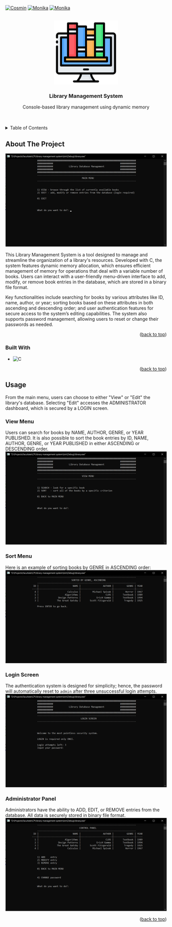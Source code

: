 <!-- Improved compatibility of back to top link: See: https://github.com/othneildrew/Best-README-Template/pull/73 -->
<a name="readme-top"></a>
<!--
*** Thanks for checking out the Best-README-Template. If you have a suggestion
*** that would make this better, please fork the repo and create a pull request
*** or simply open an issue with the tag "enhancement".
*** Don't forget to give the project a star!
*** Thanks again! Now go create something AMAZING! :D
-->



<!-- PROJECT SHIELDS -->
<!--
*** I'm using markdown "reference style" links for readability.
*** Reference links are enclosed in brackets [ ] instead of parentheses ( ).
*** See the bottom of this document for the declaration of the reference variables
*** for contributors-url, forks-url, etc. This is an optional, concise syntax you may use.
*** https://www.markdownguide.org/basic-syntax/#reference-style-links
-->
[![Cosmin][linkedin-cosmin-shield]][linkedin-cosmin-url]
[![Monika][linkedin-monika-shield]][linkedin-monika-url]
[![Monika][github-monika-shield]][github-monika-url]



<!-- PROJECT LOGO -->
<br />
<div align="center">
  <a href="https://github.com/ciomin/library-management-system">
    <img src="images/online-library.png" alt="Logo" width="200">
  </a>

<h3 align="center">Library Management System</h3>

  <p align="center">
    Console-based library management using dynamic memory
    <br />
    <br />
    <br />
  </p>
</div>



<!-- TABLE OF CONTENTS -->
<details>
  <summary>Table of Contents</summary>
  <ol>
    <li>
      <a href="#about-the-project">About The Project</a>
      <ul>
        <li><a href="#built-with">Built With</a></li>
      </ul>
    </li>
    <li><a href="#usage">Usage</a></li>
  </ol>
</details>



<!-- ABOUT THE PROJECT -->
## About The Project

[![Library Management System Screenshot][product-screenshot]](https://github.com/ciomin/library-management-system)

This Library Management System is a tool designed to manage and streamline the organization of a library's resources. Developed with C, the system features dynamic memory allocation, which ensures efficient management of memory for operations that deal with a variable number of books. Users can interact with a user-friendly menu-driven interface to add, modify, or remove book entries in the database, which are stored in a binary file format.

Key functionalities include searching for books by various attributes like ID, name, author, or year; sorting books based on these attributes in both ascending and descending order; and user authentication features for secure access to the system’s editing capabilities. The system also supports password management, allowing users to reset or change their passwords as needed.

<p align="right">(<a href="#readme-top">back to top</a>)</p>



### Built With

* ![C][C]

<p align="right">(<a href="#readme-top">back to top</a>)</p>



<!-- USAGE EXAMPLES -->
## Usage

From the main menu, users can choose to either "View" or "Edit" the library's database. Selecting "Edit" accesses the ADMINISTRATOR dashboard, which is secured by a LOGIN screen.

### View Menu
Users can search for books by NAME, AUTHOR, GENRE, or YEAR PUBLISHED. It is also possible to sort the book entries by ID, NAME, AUTHOR, GENRE, or YEAR PUBLISHED in either ASCENDING or DESCENDING order.
![View](images/view.png)

### Sort Menu
Here is an example of sorting books by GENRE in ASCENDING order:
![Sort](images/sort.png)

### Login Screen
The authentication system is designed for simplicity; hence, the password will automatically reset to `admin` after three unsuccessful login attempts.
![Login](images/login.png)

### Administrator Panel
Administrators have the ability to ADD, EDIT, or REMOVE entries from the database. All data is securely stored in binary file format.
![Admin](images/admin.png)

<p align="right">(<a href="#readme-top">back to top</a>)</p>



<!-- MARKDOWN LINKS & IMAGES -->
<!-- https://www.markdownguide.org/basic-syntax/#reference-style-links -->
[linkedin-cosmin-shield]: https://img.shields.io/badge/-Cosmin-black.svg?style=for-the-badge&logo=linkedin&colorB=555
[linkedin-cosmin-url]: https://linkedin.com/in/cosmin-iacobut
[linkedin-monika-shield]: https://img.shields.io/badge/-Monika-black.svg?style=for-the-badge&logo=linkedin&colorB=555
[linkedin-monika-url]: https://www.linkedin.com/in/monika-bokotey-b9b431253/
[github-monika-shield]: https://img.shields.io/badge/-Monika-black.svg?style=for-the-badge&logo=github
[github-monika-url]: https://github.com/MonikaBokotey
[product-screenshot]: images/menu.png
[C]: https://img.shields.io/badge/C-eeeeee?style=for-the-badge&logo=c
